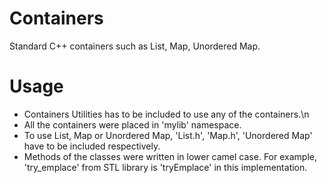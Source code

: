# Containers
Standard C++ containers such as List, Map, Unordered Map.
# Usage
- Containers Utilities has to be included to use any of the containers.\n
- All the containers were placed in 'mylib' namespace.
- To use List, Map or Unordered Map, 'List.h', 'Map.h', 'Unordered Map' have to be included respectively.
- Methods of the classes were written in lower camel case. For example, 'try_emplace' from STL library is 'tryEmplace' in this implementation.
